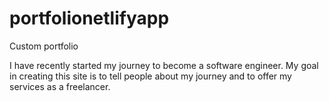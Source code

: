 # portfolionetlifyapp
Custom portfolio

I have recently started my journey to become a software engineer. My goal in creating this site is to tell people about my journey and to offer my services as a freelancer.
